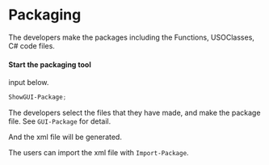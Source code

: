 # Packaging
The developers make the packages including the Functions, USOClasses, C# code files.

#### Start the packaging tool
input below.
``` powershell
ShowGUI-Package;
```

The developers select the files that they have made, and make the package file.
See ```GUI-Package``` for detail.

And the xml file will be generated.

The users can import the xml file with ```Import-Package```.
